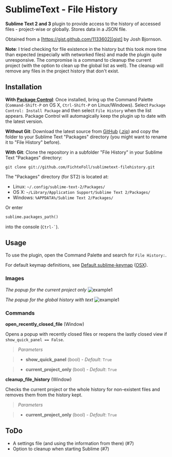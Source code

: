 # SublimeText - File History #

**Sublime Text 2 and 3** plugin to provide access to the history of accessed files - project-wise or globally. Stores data in a JSON file.

Obtained from a [https://gist.github.com/1133602][gist] by Josh Bjornson.


**Note**: I tried checking for file existence in the history but this took more time than expected (especially with networked files) and made the plugin quite unresponsive. The compromise is a command to cleanup the current project (with the option to clean up the global list as well). The cleanup will remove any files in the project history that don't exist.


## Installation ##

**With [Package Control][pck-ctrl]**: Once installed, bring up the Command Palette (`Command-Shift-P` on OS X, `Ctrl-Shift-P` on Linux/Windows). Select `Package Control: Install Package` and then select `File History` when the list appears. Package Control will automagically keep the plugin up to date with the latest version.

**Without Git**: Download the latest source from [GitHub][github] ([.zip][zipball]) and copy the folder to your Sublime Text "Packages" directory (you might want to rename it to "File History" before).

**With Git**: Clone the repository in a subfolder "File History" in your Sublime Text "Packages" directory:

    git clone git://github.com/FichteFoll/sublimetext-filehistory.git


The "Packages" directory (for ST2) is located at:

* Linux: `~/.config/sublime-text-2/Packages/`
* OS X: `~/Library/Application Support/Sublime Text 2/Packages/`
* Windows: `%APPDATA%/Sublime Text 2/Packages/`

Or enter
```python
sublime.packages_path()
```
into the console (`` Ctrl-` ``).


## Usage ##

To use the plugin, open the Command Palette and search for `File History:`.

For default keymap definitions, see [Default.sublime-keymap][keymap] ([OSX][keymap-osx]).

### Images ###

*The popup for the current project only*
![example1][img1]

*The popup for the global history with text*
![example1][img2]

### Commands ###

**open_recently_closed_file** (Window)

Opens a popup with recently closed files or reopens the lastly closed view if `show_quick_panel == False`.

>	*Parameters*

>	- **show_quick_panel** (bool) - *Default*: `True`

>	- **current_project_only** (bool) - *Default*: `True`

**cleanup_file_history** (Window)

Checks the current project or the whole history for non-existent files and removes them from the history kept.

>	*Parameters*

>	- **current_project_only** (bool) - *Default*: `True`


## ToDo ##

- A settings file (and using the information from there) (#7)
- Option to cleanup when starting Sublime (#7)


[gist]: https://gist.github.com/1133602
[github]: https://github.com/FichteFoll/sublimetext-filehistory "Github.com: FichteFoll/sublime-filehistory"
[zipball]: https://github.com/FichteFoll/sublimetext-filehistory/zipball/master
[pck-ctrl]: http://wbond.net/sublime_packages/package_control "Sublime Package Control by wbond"

[keymap]: Default.sublime-keymap "Default.sublime-keymap"
[keymap-osx]: Default%20%28OSX%29.sublime-keymap "Default (OSX).sublime-keymap"

[img1]: http://i.imgur.com/6eB4c.png
[img2]: http://i.imgur.com/MzCQH.png

